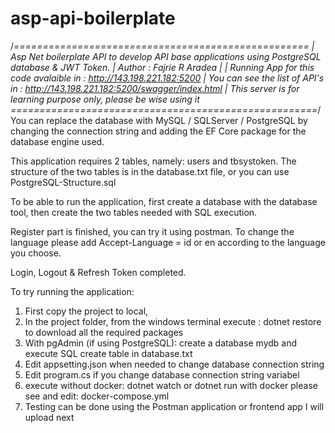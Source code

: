 # asp-api-boilerplate
/*===================================================
| Asp Net boilerplate API to develop API base applications using PostgreSQL database & JWT Token. 
| Author : Fajrie R Aradea
|
| Running App for this code avalaible in : http://143.198.221.182:5200
| You can see the list of API's in : http://143.198.221.182:5200/swagger/index.html
| This server is for learning purpose only, please be wise using it
=====================================================*/
You can replace the database with MySQL / SQLServer / PostgreSQL by changing the connection string and adding the EF Core package for the database engine used.

This application requires 2 tables, namely: users and tbsystoken. The structure of the two tables is in the database.txt file, or you can use PostgreSQL-Structure.sql

To be able to run the application, first create a database with the database tool, then create the two tables needed with SQL execution.

Register part is finished, you can try it using postman. To change the language please add Accept-Language = id or en according to the language you choose.

Login, Logout & Refresh Token completed.

To try running the application:

1. First copy the project to local,
2. In the project folder, from the windows terminal execute : dotnet restore 
    to download all the required packages
3. With pgAdmin (if using PostgreSQL): create a database mydb and execute SQL create table in database.txt
4. Edit appsetting.json when needed to change database connection string
5. Edit program.cs if you change database connection string variabel
6. execute without docker: dotnet watch or dotnet run
   with docker please see and edit: docker-compose.yml
7. Testing can be done using the Postman application or frontend app I will upload next






